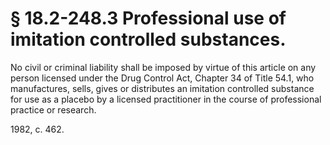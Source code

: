 # § 18.2-248.3 Professional use of imitation controlled substances.

<p>No civil or criminal liability shall be imposed by virtue of this article on any person licensed under the Drug Control Act, Chapter 34 of Title 54.1, who manufactures, sells, gives or distributes an imitation controlled substance for use as a placebo by a licensed practitioner in the course of professional practice or research.</p><p>1982, c. 462.</p>
